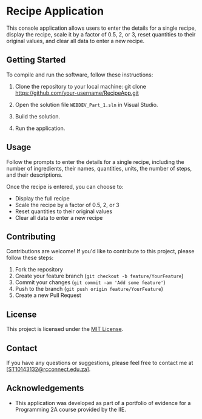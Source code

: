 # Recipe Application

This console application allows users to enter the details for a single recipe, display the recipe, scale it by a factor of 0.5, 2, or 3, reset quantities to their original values, and clear all data to enter a new recipe.

## Getting Started

To compile and run the software, follow these instructions:

1. Clone the repository to your local machine:
git clone https://github.com/your-username/RecipeApp.git

2. Open the solution file `WEBDEV_Part_1.sln` in Visual Studio.

3. Build the solution.

4. Run the application.

## Usage

Follow the prompts to enter the details for a single recipe, including the number of ingredients, their names, quantities, units, the number of steps, and their descriptions.

Once the recipe is entered, you can choose to:
- Display the full recipe
- Scale the recipe by a factor of 0.5, 2, or 3
- Reset quantities to their original values
- Clear all data to enter a new recipe

## Contributing

Contributions are welcome! If you'd like to contribute to this project, please follow these steps:
1. Fork the repository
2. Create your feature branch (`git checkout -b feature/YourFeature`)
3. Commit your changes (`git commit -am 'Add some feature'`)
4. Push to the branch (`git push origin feature/YourFeature`)
5. Create a new Pull Request

## License

This project is licensed under the [MIT License](LICENSE).

## Contact

If you have any questions or suggestions, please feel free to contact me at [ST10143132@rcconnect.edu.za].

## Acknowledgements

- This application was developed as part of a portfolio of evidence for a Programming 2A course provided by the IIE.
